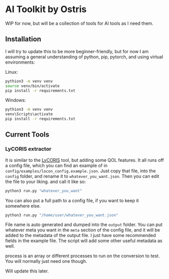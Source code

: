 # AI Toolkit by Ostris

WIP for now, but will be a collection of tools for AI tools as I need them.

## Installation

I will try to update this to be more beginner-friendly, but for now I am assuming
a general understanding of python, pip, pytorch, and using virtual environments:

Linux:

```bash
pythion3 -m venv venv
source venv/bin/activate
pip install -r requirements.txt
```

Windows:

```bash
pythion3 -m venv venv
venv\Scripts\activate
pip install -r requirements.txt
```

## Current Tools

### LyCORIS extractor

It is similar to the [LyCORIS](https://github.com/KohakuBlueleaf/LyCORIS) tool, but adding some QOL features.
It all runs off a config file, which you can find an example of in  `config/examples/locon_config.example.json`.
Just copy that file, into the `config` folder, and rename it to `whatever_you_want.json`.
Then you can edit the file to your liking. and call it like so:

```bash
python3 run.py "whatever_you_want"
```

You can also put a full path to a config file, if you want to keep it somewhere else.

```bash
python3 run.py "/home/user/whatever_you_want.json"
```

File name is auto generated and dumped into the `output` folder. You can put whatever meta you want in the
`meta` section of the config file, and it will be added to the metadata of the output file. I just have
some recommended fields in the example file. The script will add some other useful metadata as well.

process is an array or different processes to run on the conversion to test. You will normally just need one though.

Will update this later.

